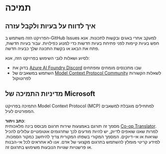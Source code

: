 <!--
CO_OP_TRANSLATOR_METADATA:
{
  "original_hash": "b3cffaf217113101e21eba532be806ea",
  "translation_date": "2025-05-20T21:56:16+00:00",
  "source_file": "SUPPORT.md",
  "language_code": "he"
}
-->
# תמיכה

## איך לדווח על בעיות ולקבל עזרה  

הפרויקט הזה משתמש ב-GitHub Issues למעקב אחרי באגים ובקשות לתכונות. אנא חפש בעיות קיימות לפני פתיחת בעיות חדשות כדי למנוע כפילויות. עבור בעיות חדשות, פתח את הבאג או בקשת התכונה שלך כבעיה חדשה.

לסיוע ושאלות לגבי השימוש בפרויקט הזה, אנא:
- בדוק את [Azure AI Foundry Discord](https://discord.com/invite/ByRwuEEgH4) שבו מתכנסים מומחים ומפתחים
- השתמש במשאבים של [Model Context Protocol Community](https://modelcontextprotocol.io/community/) לשאלות הקשורות לפרוטוקול

## מדיניות התמיכה של Microsoft  

התמיכה בפרויקט Model Context Protocol (MCP) למתחילים מוגבלת למשאבים המפורטים לעיל.

**כתב ויתור**:  
מסמך זה תורגם באמצעות שירות תרגום מבוסס בינה מלאכותית [Co-op Translator](https://github.com/Azure/co-op-translator). למרות שאנו שואפים לדיוק, יש להיות מודעים לכך שתרגומים אוטומטיים עלולים להכיל שגיאות או אי-דיוקים. המסמך המקורי בשפתו המקורית צריך להיחשב כמקור הסמכות. למידע קריטי מומלץ להשתמש בתרגום מקצועי של אדם. אנו לא אחראים לכל אי-הבנות או פרשנויות שגויות הנובעות משימוש בתרגום זה.